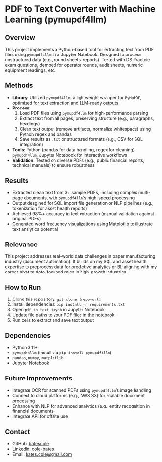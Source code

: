 

# PDF to Text Converter with Machine Learning (pymupdf4llm)

## Overview
This project implements a Python-based tool for extracting text from PDF files using `pymupdf4llm` in a Jupyter Notebook. Designed to process unstructured data (e.g., round sheets, reports). Tested with DS Practcie exam questions, demoed for operator rounds, audit sheets, numeric equipment readings, etc.

## Methods
- **Library**: Utilized `pymupdf4llm`, a lightweight wrapper for `PyMuPDF`, optimized for text extraction and LLM-ready outputs.
- **Process**:
  1. Load PDF files using `pymupdf4llm` for high-performance parsing
  2. Extract text from all pages, preserving structure (e.g., paragraphs, headings)
  3. Clean text output (remove artifacts, normalize whitespace) using Python regex and pandas
  4. Save results as `.txt` or structured formats (e.g., CSV for SQL integration)
- **Tools**: Python (pandas for data handling, regex for cleaning), `pymupdf4llm`, Jupyter Notebook for interactive workflows
- **Validation**: Tested on diverse PDFs (e.g., public financial reports, technical manuals) to ensure robustness

## Results
- Extracted clean text from 3+ sample PDFs, including complex multi-page documents, with `pymupdf4llm`'s high-speed processing
- Output desgined for SQL import file generation or NLP pipelines (e.g., tokenization for asset health reports)
- Achieved 98%+ accuracy in text extraction (manual validation against original PDFs)
- Generated word frequency visualizations using Matplotlib to illustrate text analytics potential

## Relevance
This project addresses real-world data challenges in paper manufacturing industry (document automation). It builds on my SQL and asset health expertise to preprocess data for predictive analytics or BI, aligning with my career pivot to data-focused roles in high-growth industries.

## How to Run
1. Clone this repository: `git clone [repo-url]`
2. Install dependencies: `pip install -r requirements.txt`
3. Open `pdf_to_text.ipynb` in Jupyter Notebook
4. Update file paths to your PDF files in the notebook
5. Run cells to extract and save text output
   
## Dependencies
- Python 3.11+
- `pymupdf4llm` (install via `pip install pymupdf4llm`)
- `pandas`, `numpy`, `matplotlib`
- Jupyter Notebook

## Future Improvements
- Integrate OCR for scanned PDFs using `pymupdf4llm`’s image handling
- Connect to cloud platforms (e.g., AWS S3) for scalable document processing
- Enhance with NLP for advanced analytics (e.g., entity recognition in financial documents)
- Integrate API for offsite use

## Contact
- GitHub: [batescole](https://github.com/batescole)
- LinkedIn: [cole-bates](https://www.linkedin.com/in/cole-bates/)
- Email: bates.cole@gmail.com

